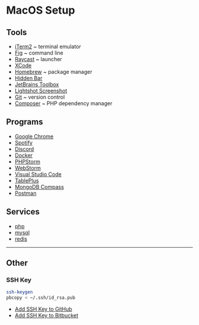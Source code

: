 # MacOS Setup

## Tools

- [iTerm2](https://iterm2.com/) ~ terminal emulator
- [Fig](https://fig.io/) ~ command line
- [Raycast](https://www.raycast.com/) ~ launcher
- [XCode](https://developer.apple.com/xcode/)
- [Homebrew](https://brew.sh/) ~ package manager
- [Hidden Bar](https://github.com/dwarvesf/hidden)
- [JetBrains Toolbox](https://www.jetbrains.com/toolbox-app/)
- [Lightshot Screenshot](https://app.prntscr.com/)
- [Git](https://git-scm.com/) ~ version control
- [Composer](https://getcomposer.org/) ~ PHP dependency manager

## Programs

- [Google Chrome](https://www.google.com/chrome/)
- [Spotify](https://open.spotify.com/)
- [Discord](https://discord.com/)
- [Docker](https://www.docker.com/)
- [PHPStorm](https://www.jetbrains.com/phpstorm/)
- [WebStorm](https://www.jetbrains.com/webstorm/)
- [Visual Studio Code](https://code.visualstudio.com/)
- [TablePlus](https://tableplus.com/)
- [MongoDB Compass](https://www.mongodb.com/products/compass)
- [Postman](https://www.postman.com/)

## Services

- [php](https://formulae.brew.sh/formula/php)
- [mysql](https://formulae.brew.sh/formula/mysql)
- [redis](https://formulae.brew.sh/formula/redis)

---

## Other

### SSH Key

```bash
ssh-keygen
pbcopy < ~/.ssh/id_rsa.pub
```

- [Add SSH Key to GitHub](https://github.com/settings/keys)
- [Add SSH Key to Bitbucket](https://bitbucket.org/account/settings/ssh-keys/)
